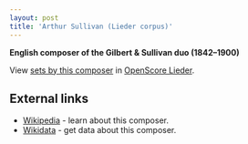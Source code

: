 ```yaml
---
layout: post
title: 'Arthur Sullivan (Lieder corpus)'
---
```


__English composer of the Gilbert & Sullivan duo (1842–1900)__

View [sets by this composer] in [OpenScore Lieder].

[sets by this composer]: https://musescore.com/openscore-lieder-corpus/sets?order=title&text=Sullivan,+Arthur
[OpenScore Lieder]: https://musescore.com/openscore-lieder-corpus

## External links

- [Wikipedia] - learn about this composer.
- [Wikidata] - get data about this composer.

[Wikipedia]: https://en.wikipedia.org/wiki/Arthur_Sullivan
[Wikidata]: https://www.wikidata.org/wiki/Q212692
